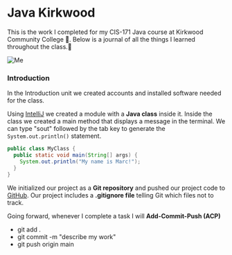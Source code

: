 # Java Kirkwood

This is the work I completed for my CIS-171 Java course at Kirkwood Community College :school:. Below is a journal of all the things I learned throughout the class.:rocket:

![Me](https://avatars.githubusercontent.com/u/17356362?v=4)

### Introduction

In the Introduction unit we created accounts and installed software needed for the class. 

Using [IntelliJ](https://www.jetbrains.com/idea/download/) we created a module with a __Java class__ inside it. Inside the class we created a main method that displays a message in the terminal. We can type "sout" followed by the tab key to generate the `System.out.println()` statement.

```java
public class MyClass {
  public static void main(String[] args) {
    System.out.println("My name is Marc!");
  }
}
```

We initialized our project as a **Git repository** and pushed our project code to [GitHub](https://www.github.com). Our project includes a **.gitignore file** telling Git which files not to track.

Going forward, whenever I complete a task I will __Add-Commit-Push (ACP)__

* git add .
* git commit -m "describe my work"
* git push origin main


